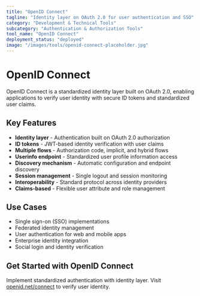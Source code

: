 ```yaml
---
title: "OpenID Connect"
tagline: "Identity layer on OAuth 2.0 for user authentication and SSO"
category: "Development & Technical Tools"
subcategory: "Authentication & Authorization Tools"
tool_name: "OpenID Connect"
deployment_status: "deployed"
image: "/images/tools/openid-connect-placeholder.jpg"
---
```


# OpenID Connect

OpenID Connect is a standardized identity layer built on OAuth 2.0, enabling applications to verify user identity with secure ID tokens and standardized user claims.

## Key Features

- **Identity layer** - Authentication built on OAuth 2.0 authorization
- **ID tokens** - JWT-based identity verification with user claims
- **Multiple flows** - Authorization code, implicit, and hybrid flows
- **Userinfo endpoint** - Standardized user profile information access
- **Discovery mechanism** - Automatic configuration and endpoint discovery
- **Session management** - Single logout and session monitoring
- **Interoperability** - Standard protocol across identity providers
- **Claims-based** - Flexible user attribute and role management

## Use Cases

- Single sign-on (SSO) implementations
- Federated identity management
- User authentication for web and mobile apps
- Enterprise identity integration
- Social login and identity verification

## Get Started with OpenID Connect

Implement standardized authentication with identity layer. Visit [openid.net/connect](https://openid.net/connect) to verify user identity.